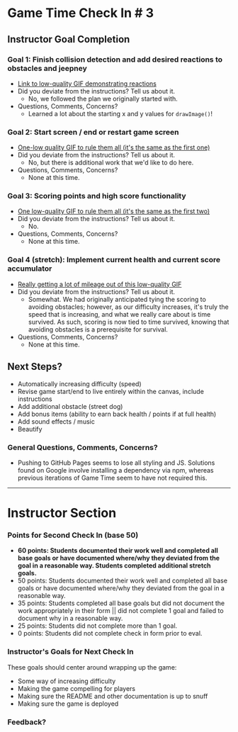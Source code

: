 # Game Time Check In # 3

## Instructor Goal Completion

### Goal 1: Finish collision detection and add desired reactions to obstacles and jeepney

  - [Link to low-quality GIF demonstrating reactions](http://recordit.co/UsaSotHR56)
  - Did you deviate from the instructions? Tell us about it.
    - No, we followed the plan we originally started with.
  - Questions, Comments, Concerns?
    - Learned a lot about the starting x and y values for `drawImage()`!

### Goal 2: Start screen / end or restart game screen

  - [One-low quality GIF to rule them all (it's the same as the first one)](http://recordit.co/UsaSotHR56)
  - Did you deviate from the instructions? Tell us about it.
    - No, but there is additional work that we'd like to do here.
  - Questions, Comments, Concerns?
    - None at this time.

### Goal 3: Scoring points and high score functionality

  - [One low-quality GIF to rule them all (it's the same as the first two)](http://recordit.co/UsaSotHR56)
  - Did you deviate from the instructions? Tell us about it.
    - No.
  - Questions, Comments, Concerns?
    - None at this time.

### Goal 4 (stretch): Implement current health and current score accumulator

- [Really getting a lot of mileage out of this low-quality GIF](http://recordit.co/UsaSotHR56)
- Did you deviate from the instructions? Tell us about it.
  - Somewhat. We had originally anticipated tying the scoring to avoiding obstacles; however, as our difficulty increases, it's truly the speed that is increasing, and what we really care about is time survived. As such, scoring is now tied to time survived, knowing that avoiding obstacles is a prerequisite for survival.
- Questions, Comments, Concerns?
  - None at this time.

## Next Steps?

- Automatically increasing difficulty (speed)
- Revise game start/end to live entirely within the canvas, include instructions
- Add additional obstacle (street dog)
- Add bonus items (ability to earn back health / points if at full health)
- Add sound effects / music
- Beautify

### General Questions, Comments, Concerns?
- Pushing to GitHub Pages seems to lose all styling and JS. Solutions found on Google involve installing a dependency via npm, whereas previous iterations of Game Time seem to have not required this.

-----

# Instructor Section

### Points for Second Check In (base 50)

* **60 points: Students documented their work well and completed all base goals or have documented where/why they deviated from the goal in a reasonable way. Students completed additional stretch goals.**
* 50 points: Students documented their work well and completed all base goals or have documented where/why they deviated from the goal in a reasonable way.
* 35 points: Students completed all base goals but did not document the work appropriately in their form || did not complete 1 goal and failed to document why in a reasonable way.
* 25 points: Students did not complete more than 1 goal.
* 0 points: Students did not complete check in form prior to eval.

### Instructor's Goals for Next Check In

These goals should center around wrapping up the game:

- Some way of increasing difficulty
- Making the game compelling for players
- Making sure the README and other documentation is up to snuff
- Making sure the game is deployed

### Feedback?
